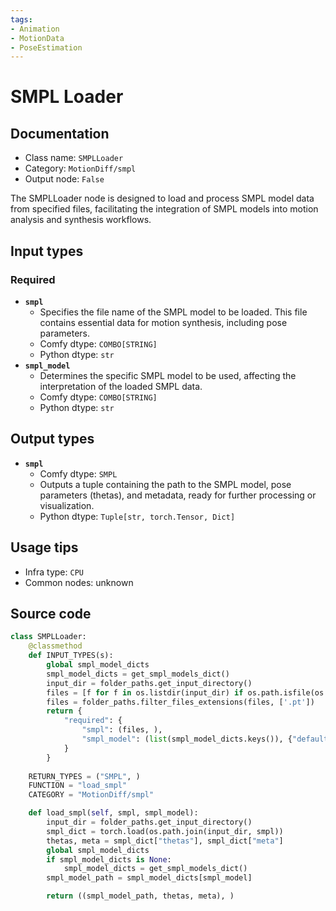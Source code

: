 ```yaml
---
tags:
- Animation
- MotionData
- PoseEstimation
---
```


# SMPL Loader
## Documentation
- Class name: `SMPLLoader`
- Category: `MotionDiff/smpl`
- Output node: `False`

The SMPLLoader node is designed to load and process SMPL model data from specified files, facilitating the integration of SMPL models into motion analysis and synthesis workflows.
## Input types
### Required
- **`smpl`**
    - Specifies the file name of the SMPL model to be loaded. This file contains essential data for motion synthesis, including pose parameters.
    - Comfy dtype: `COMBO[STRING]`
    - Python dtype: `str`
- **`smpl_model`**
    - Determines the specific SMPL model to be used, affecting the interpretation of the loaded SMPL data.
    - Comfy dtype: `COMBO[STRING]`
    - Python dtype: `str`
## Output types
- **`smpl`**
    - Comfy dtype: `SMPL`
    - Outputs a tuple containing the path to the SMPL model, pose parameters (thetas), and metadata, ready for further processing or visualization.
    - Python dtype: `Tuple[str, torch.Tensor, Dict]`
## Usage tips
- Infra type: `CPU`
- Common nodes: unknown


## Source code
```python
class SMPLLoader:
    @classmethod
    def INPUT_TYPES(s):
        global smpl_model_dicts
        smpl_model_dicts = get_smpl_models_dict()
        input_dir = folder_paths.get_input_directory()
        files = [f for f in os.listdir(input_dir) if os.path.isfile(os.path.join(input_dir, f))]
        files = folder_paths.filter_files_extensions(files, ['.pt'])
        return {
            "required": {
                "smpl": (files, ),
                "smpl_model": (list(smpl_model_dicts.keys()), {"default": "SMPL_NEUTRAL.pkl"})
            }
        }
    
    RETURN_TYPES = ("SMPL", )
    FUNCTION = "load_smpl"
    CATEGORY = "MotionDiff/smpl"

    def load_smpl(self, smpl, smpl_model):
        input_dir = folder_paths.get_input_directory()
        smpl_dict = torch.load(os.path.join(input_dir, smpl))
        thetas, meta = smpl_dict["thetas"], smpl_dict["meta"]
        global smpl_model_dicts
        if smpl_model_dicts is None:
            smpl_model_dicts = get_smpl_models_dict()
        smpl_model_path = smpl_model_dicts[smpl_model]

        return ((smpl_model_path, thetas, meta), )

```
